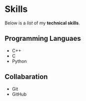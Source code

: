 # Skills

Below is a _list_ of my **technical skills**.

## Programming Languaes
- C++
- C
- Python

## Collabaration
- Git
- GitHub
